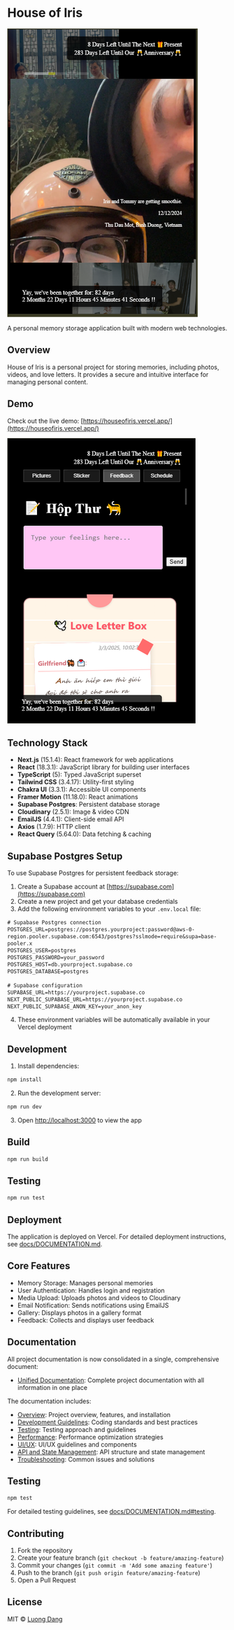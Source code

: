 # House of Iris

![House of Iris](DEMO2.PNG)

A personal memory storage application built with modern web technologies.

## Overview

House of Iris is a personal project for storing memories, including photos, videos, and love letters. It provides a secure and intuitive interface for managing personal content.

## Demo

Check out the live demo: [https://houseofiris.vercel.app/](https://houseofiris.vercel.app/)

![Demo Screenshot](DEMO.PNG)

## Technology Stack

- **Next.js** (15.1.4): React framework for web applications
- **React** (18.3.1): JavaScript library for building user interfaces
- **TypeScript** (5): Typed JavaScript superset
- **Tailwind CSS** (3.4.17): Utility-first styling
- **Chakra UI** (3.3.1): Accessible UI components
- **Framer Motion** (11.18.0): React animations
- **Supabase Postgres**: Persistent database storage
- **Cloudinary** (2.5.1): Image & video CDN
- **EmailJS** (4.4.1): Client-side email API
- **Axios** (1.7.9): HTTP client
- **React Query** (5.64.0): Data fetching & caching

## Supabase Postgres Setup

To use Supabase Postgres for persistent feedback storage:

1. Create a Supabase account at [https://supabase.com](https://supabase.com)
2. Create a new project and get your database credentials
3. Add the following environment variables to your `.env.local` file:

```env
# Supabase Postgres connection
POSTGRES_URL=postgres://postgres.yourproject:password@aws-0-region.pooler.supabase.com:6543/postgres?sslmode=require&supa=base-pooler.x
POSTGRES_USER=postgres
POSTGRES_PASSWORD=your_password
POSTGRES_HOST=db.yourproject.supabase.co
POSTGRES_DATABASE=postgres

# Supabase configuration
SUPABASE_URL=https://yourproject.supabase.co
NEXT_PUBLIC_SUPABASE_URL=https://yourproject.supabase.co
NEXT_PUBLIC_SUPABASE_ANON_KEY=your_anon_key
```

4. These environment variables will be automatically available in your Vercel deployment

## Development

1. Install dependencies:

```bash
npm install
```

2. Run the development server:

```bash
npm run dev
```

3. Open [http://localhost:3000](http://localhost:3000) to view the app

## Build

```bash
npm run build
```

## Testing

```bash
npm run test
```

## Deployment

The application is deployed on Vercel. For detailed deployment instructions, see [docs/DOCUMENTATION.md](./docs/DOCUMENTATION.md#overview).

## Core Features

- Memory Storage: Manages personal memories
- User Authentication: Handles login and registration
- Media Upload: Uploads photos and videos to Cloudinary
- Email Notification: Sends notifications using EmailJS
- Gallery: Displays photos in a gallery format
- Feedback: Collects and displays user feedback

## Documentation

All project documentation is now consolidated in a single, comprehensive document:

- [Unified Documentation](./docs/DOCUMENTATION.md): Complete project documentation with all information in one place

The documentation includes:

- [Overview](./docs/DOCUMENTATION.md#overview): Project overview, features, and installation
- [Development Guidelines](./docs/DOCUMENTATION.md#development-guidelines): Coding standards and best practices
- [Testing](./docs/DOCUMENTATION.md#testing): Testing approach and guidelines
- [Performance](./docs/DOCUMENTATION.md#performance): Performance optimization strategies
- [UI/UX](./docs/DOCUMENTATION.md#uiux): UI/UX guidelines and components
- [API and State Management](./docs/DOCUMENTATION.md#api-and-state-management): API structure and state management
- [Troubleshooting](./docs/DOCUMENTATION.md#troubleshooting): Common issues and solutions

## Testing

```bash
npm test
```

For detailed testing guidelines, see [docs/DOCUMENTATION.md#testing](./docs/DOCUMENTATION.md#testing).

## Contributing

1. Fork the repository
2. Create your feature branch (`git checkout -b feature/amazing-feature`)
3. Commit your changes (`git commit -m 'Add some amazing feature'`)
4. Push to the branch (`git push origin feature/amazing-feature`)
5. Open a Pull Request

## License

MIT © [Luong Dang](https://github.com/luongkhdang)
